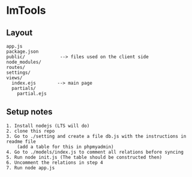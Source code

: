 # ImTools


## Layout
    
    app.js             
    package.json        
    public/             --> files used on the client side
    node_modules/
    routes/
    settings/
    views/
      index.ejs        --> main page
      partials/
        partial.ejs


## Setup notes
    1. Install nodejs (LTS will do)
    2. clone this repo
    3. Go to ./setting and create a file db.js with the instructions in readme file
        (add a table for this in phpmyadmin)
    4. Go to ./models/index.js to comment all relations before syncing
    5. Run node init.js (The table should be constructed then)
    6. Uncomment the relations in step 4
    7. Run node app.js